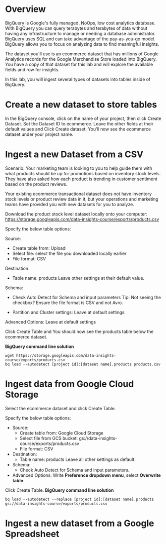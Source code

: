 # Overview

BigQuery is Google's fully managed, NoOps, low cost analytics database. With BigQuery you can query terabytes and terabytes of data without having any infrastructure to manage or needing a database administrator. BigQuery uses SQL and can take advantage of the pay-as-you-go model. BigQuery allows you to focus on analyzing data to find meaningful insights.

The dataset you'll use is an ecommerce dataset that has millions of Google Analytics records for the Google Merchandise Store loaded into BigQuery. You have a copy of that dataset for this lab and will explore the available fields and row for insights.

In this lab, you will ingest several types of datasets into tables inside of BigQuery.

# Create a new dataset to store tables

In the BigQuery console, click on the name of your project, then click Create Dataset. Set the Dataset ID to ecommerce. Leave the other fields at their default values and Click Create dataset. You'll now see the ecommerce dataset under your project name.

# Ingest a new Dataset from a CSV

Scenario: Your marketing team is looking to you to help guide them with what products should be up for promotions based on inventory stock levels. They have also asked how each product is trending in customer sentiment based on the product reviews.

Your existing ecommerce transactional dataset does not have inventory stock levels or product review data in it, but your operations and marketing teams have provided you with new datasets for you to analyze.

Download the product stock level dataset locally onto your computer:
https://storage.googleapis.com/data-insights-course/exports/products.csv

Specify the below table options:

Source:

- Create table from: Upload
- Select file: select the file you downloaded locally earlier
- File format: CSV

Destination:

- Table name: products
Leave other settings at their default value.

Schema:

- Check Auto Detect for Schema and input parameters
Tip: Not seeing the checkbox? Ensure the file format is CSV and not Avro.

- Partition and Cluster settings: Leave at default settings
  
Advanced Options: Leave at default settings

Click Create Table and You should now see the products table below the ecommerce dataset.

**BigQuery command line solution**

```shell
wget https://storage.googleapis.com/data-insights-course/exports/products.csv
bq load --autodetect [project id]:[dataset name].products products.csv
```

# Ingest data from Google Cloud Storage
Select the ecommerce dataset and click Create Table.

Specify the below table options:

- Source:
  - Create table from: Google Cloud Storage
  - Select file from GCS bucket: gs://data-insights-course/exports/products.csv
  - File format: CSV
- Destination:
  - Table name: products
Leave all other settings as default.
- Schema:
  - Check Auto Detect for Schema and input parameters.
- Advanced Options: Write **Preference dropdown menu**, select **Overwrite table**.

Click Create Table.
**BigQuery command line solution**

```shell
bq load --autodetect --replace [project id]:[dataset name].products gs://data-insights-course/exports/products.csv
```

# Ingest a new dataset from a Google Spreadsheet

